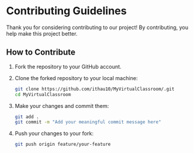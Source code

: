 # Contributing Guidelines

Thank you for considering contributing to our project! By contributing, you help make this project better.

## How to Contribute

1. Fork the repository to your GitHub account.
2. Clone the forked repository to your local machine:

   ```bash
   git clone https://github.com/ithau10/MyVirtualClassroom/.git
   cd MyVirtualClassroom
   ```

4. Make your changes and commit them:

   ```bash
   git add .
   git commit -m "Add your meaningful commit message here"

5. Push your changes to your fork:

   ```bash
   git push origin feature/your-feature



